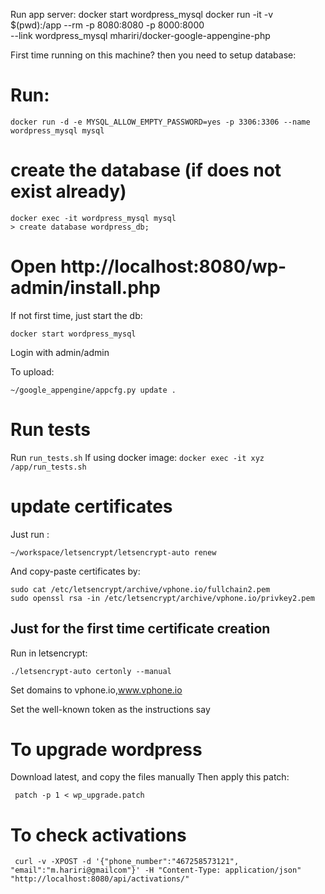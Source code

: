 Run app server:
    docker start wordpress_mysql
    docker run -it -v $(pwd):/app --rm -p 8080:8080 -p 8000:8000 \
        --link wordpress_mysql mhariri/docker-google-appengine-php


First time running on this machine? then you need to setup database:

# Run:

    docker run -d -e MYSQL_ALLOW_EMPTY_PASSWORD=yes -p 3306:3306 --name wordpress_mysql mysql

# create the database (if does not exist already)

    docker exec -it wordpress_mysql mysql
    > create database wordpress_db;


# Open http://localhost:8080/wp-admin/install.php



If not first time, just start the db:

    docker start wordpress_mysql

Login with admin/admin


To upload:

    ~/google_appengine/appcfg.py update .



# Run tests

Run `run_tests.sh`
If using docker image: `docker exec -it xyz /app/run_tests.sh`

# update certificates

Just run :

    ~/workspace/letsencrypt/letsencrypt-auto renew

And copy-paste certificates by:

    sudo cat /etc/letsencrypt/archive/vphone.io/fullchain2.pem
    sudo openssl rsa -in /etc/letsencrypt/archive/vphone.io/privkey2.pem


## Just for the first time certificate creation

Run in letsencrypt:

    ./letsencrypt-auto certonly --manual

Set domains to vphone.io,www.vphone.io

Set the well-known token as the instructions say

# To upgrade wordpress

Download latest, and copy the files manually
Then apply this patch:

     patch -p 1 < wp_upgrade.patch


# To check activations

     curl -v -XPOST -d '{"phone_number":"467258573121", "email":"m.hariri@gmailcom"}' -H "Content-Type: application/json" "http://localhost:8080/api/activations/"
